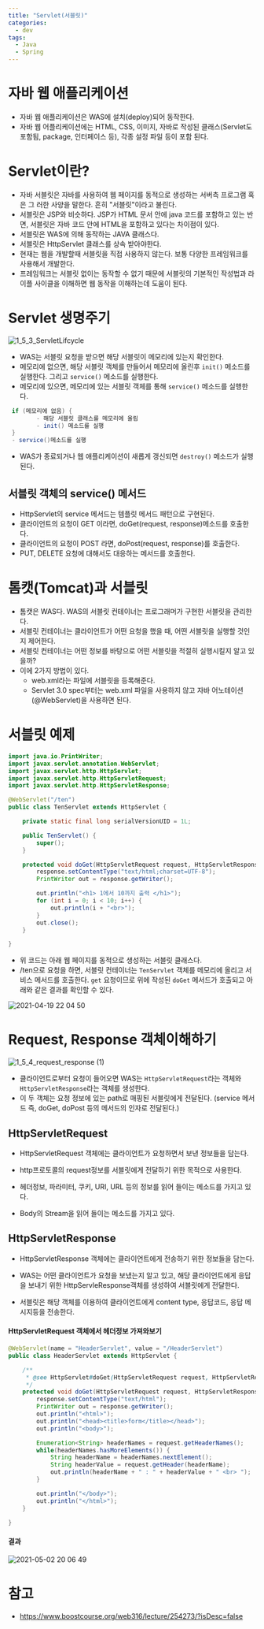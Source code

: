 ```yaml
---
title: "Servlet(서블릿)"
categories:
  - dev
tags:
  - Java
  - Spring
---
```


# 자바 웹 애플리케이션
- 자바 웹 애플리케이션은 WAS에 설치(deploy)되어 동작한다.
- 자바 웹 어플리케이션에는 HTML, CSS, 이미지, 자바로 작성된 클래스(Servlet도 포함됨, package, 인터페이스 등), 각종 설정 파일 등이 포함 된다.

# Servlet이란?
- 자바 서블릿은 자바를 사용하여 웹 페이지를 동적으로 생성하는 서버측 프로그램 혹은 그 러한 사양을 말한다. 흔히 "서블릿"이라고 불린다. 
- 서블릿은 JSP와 비슷하다. JSP가 HTML 문서 안에 java 코드를 포함하고 있는 반면, 서블릿은 자바 코드 안에 HTML을 포함하고 있다는 차이점이 있다.
- 서블릿은 WAS에 의해 동작하는 JAVA 클래스다.
- 서블릿은 HttpServlet 클래스를 상속 받아야한다.
- 현재는 웹을 개발할때 서블릿을 직접 사용하지 않는다. 보통 다양한 프레임워크를 사용해서 개발한다.
- 프레임워크는 서블릿 없이는 동작할 수 없기 때문에 서블릿의 기본적인 작성법과 라이플 사이클을 이해하면 웹 동작을 이해하는데 도움이 된다. 

# Servlet 생명주기

![1_5_3_ServletLifcycle](https://user-images.githubusercontent.com/37281119/115241849-3d279700-a15c-11eb-999c-309ed7e90275.PNG)

- WAS는 서블릿 요청을 받으면 해당 서블릿이 메모리에 있는지 확인한다.
- 메모리에 없으면, 해당 서블릿 객체를 만들어서 메모리에 올린후 `init()` 메소드를 실행한다. 그리고 `service()` 메소드를 실행한다.
- 메모리에 있으면, 메모리에 있는 서블릿 객체를 통해 `service()` 메소드를 실행한다.

```java
 if (메모리에 없음) {
 		- 해당 서블릿 클래스를 메모리에 올림
 		- init() 메소드를 실행
 }
 - service()메소드를 실행
```

- WAS가 종료되거나 웹 애플리케이션이 새롭게 갱신되면 `destroy()` 메소드가 실행된다.

## 서블릿 객체의 service() 메서드

- HttpServlet의 service 메서드는 템플릿 메서드 패턴으로 구현된다.
- 클라이언트의 요청이 GET 이라면, doGet(request, response)메소드를 호출한다.
- 클라이언트의 요청이 POST 라면,  doPost(request, response)를 호출한다.
- PUT, DELETE 요청에 대해서도 대응하는 메서드를 호출한다. 

# 톰캣(Tomcat)과 서블릿

- 톰캣은 WAS다. WAS의 서블릿 컨테이너는 프로그래머가 구현한 서블릿을 관리한다. 
- 서블릿 컨테이너는 클라이언트가 어떤 요청을 했을 때, 어떤 서블릿을 실행할 것인지 제어한다.
- 서블릿 컨테이너는 어떤 정보를 바탕으로 어떤 서블릿을 적절히 실행시킬지 알고 있을까?
- 이에 2가지 방법이 있다. 
  - web.xml라는 파일에 서블릿을 등록해준다. 
  - Servlet 3.0 spec부터는 web.xml 파일을 사용하지 않고 자바 어노테이션(@WebServlet)을 사용하면 된다. 

# 서블릿 예제 

```java
import java.io.PrintWriter;
import javax.servlet.annotation.WebServlet;
import javax.servlet.http.HttpServlet;
import javax.servlet.http.HttpServletRequest;
import javax.servlet.http.HttpServletResponse;

@WebServlet("/ten")
public class TenServlet extends HttpServlet {

    private static final long serialVersionUID = 1L;

    public TenServlet() {
        super();
    }

    protected void doGet(HttpServletRequest request, HttpServletResponse response) {
        response.setContentType("text/html;charset=UTF-8");
        PrintWriter out = response.getWriter();

        out.println("<h1> 1에서 10까지 출력 </h1>");
        for (int i = 0; i < 10; i++) {
            out.println(i + "<br>");
        }
        out.close();
    }

}
```

- 위 코드는 아래 웹 페이지를 동적으로 생성하는 서블릿 클래스다. 
- /ten으로 요청을 하면, 서블릿 컨테이너는 `TenServlet` 객체를 메모리에 올리고 서비스 메서드를 호출한다. `get` 요청이므로 위에 작성된 `doGet` 메서드가 호출되고 아래와 같은 결과를 확인할 수 있다. 

![2021-04-19 22 04 50](https://user-images.githubusercontent.com/37281119/115240985-45330700-a15b-11eb-9290-5c5ae679cb8b.jpg)

# Request, Response 객체이해하기

![1_5_4_request_response (1)](https://user-images.githubusercontent.com/37281119/116810385-74e00700-ab7e-11eb-8e7a-80ea3d7ebc54.png)

- 클라이언트로부터 요청이 들어오면 WAS는 `HttpServletRequest`라는 객체와 `HttpServletResponse`라는 객체를 생성한다.
- 이 두 객체는 요청 정보에 있는 path로 매핑된 서블릿에게 전달된다. (service 메서드 즉, doGet, doPost 등의 메서드의 인자로 전달된다.)

## HttpServletRequest

- HttpServletRequest 객체에는 클라이언트가 요청하면서 보낸 정보들을 담는다.

- http프로토콜의 request정보를 서블릿에게 전달하기 위한 목적으로 사용한다.
- 헤더정보, 파라미터, 쿠키, URI, URL 등의 정보를 읽어 들이는 메소드를 가지고 있다.
- Body의 Stream을 읽어 들이는 메소드를 가지고 있다.

## HttpServletResponse

- HttpServletResponse 객체에는 클라이언트에게 전송하기 위한 정보들을 담는다. 

- WAS는 어떤 클라이언트가 요청을 보냈는지 알고 있고, 해당 클라이언트에게 응답을 보내기 위한 HttpServleResponse객체를 생성하여 서블릿에게 전달한다.
- 서블릿은 해당 객체를 이용하여 클라이언트에게 content type, 응답코드, 응답 메시지등을 전송한다.

#### HttpServletRequest 객체에서 헤더정보 가져와보기 

```java
@WebServlet(name = "HeaderServlet", value = "/HeaderServlet")
public class HeaderServlet extends HttpServlet {

    /**
     * @see HttpServlet#doGet(HttpServletRequest request, HttpServletResponse response)
     */
    protected void doGet(HttpServletRequest request, HttpServletResponse response) throws ServletException, IOException {
        response.setContentType("text/html");
        PrintWriter out = response.getWriter();
        out.println("<html>");
        out.println("<head><title>form</title></head>");
        out.println("<body>");

        Enumeration<String> headerNames = request.getHeaderNames();
        while(headerNames.hasMoreElements()) {
            String headerName = headerNames.nextElement();
            String headerValue = request.getHeader(headerName);
            out.println(headerName + " : " + headerValue + " <br> ");
        }

        out.println("</body>");
        out.println("</html>");
    }

}
```

#### 결과 

![2021-05-02 20 06 49](https://user-images.githubusercontent.com/37281119/116811020-f4bba080-ab81-11eb-9e99-0179132cd82d.jpg)

# 참고 

- https://www.boostcourse.org/web316/lecture/254273/?isDesc=false